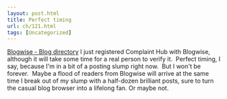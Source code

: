 ```yaml
---
layout: post.html
title: Perfect timing
url: ch/121.html
tags: [Uncategorized]
---
```

[Blogwise - Blog directory](http://www.blogwise.com/) I just registered Complaint Hub with Blogwise, although it will take some time for a real person to verify it.  Perfect timing, I say, because I'm in a bit of a posting slump right now.  But I won't be forever.  Maybe a flood of readers from Blogwise will arrive at the same time I break out of my slump with a half-dozen brilliant posts, sure to turn the casual blog browser into a lifelong fan. Or maybe not.
